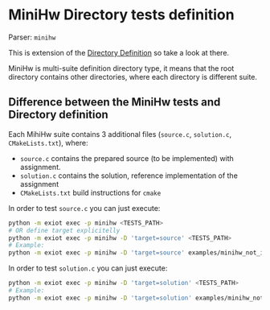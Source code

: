 # MiniHw Directory tests definition

Parser: ``minihw``

This is extension of the [Directory Definition](./directory_def.md) so take a look at there.

MiniHw is multi-suite definition directory type, it means that the root directory contains other directories, where each
directory is different suite.

## Difference between the MiniHw tests and Directory definition

Each MihiHw suite contains 3 additional files (`source.c`, `solution.c`, `CMakeLists.txt`), where:

- `source.c` contains the prepared source (to be implemented) with assignment.
- `solution.c` contains the solution, reference implementation of the assignment
- `CMakeLists.txt` build instructions for `cmake`

In order to test ``source.c`` you can just execute:

```bash
python -m exiot exec -p minihw <TESTS_PATH>
# OR define target explicitelly
python -m exiot exec -p minihw -D 'target=source' <TESTS_PATH>
# Example:
python -m exiot exec -p minihw -D 'target=source' examples/minihw_not_impl
```

In order to test ``solution.c`` you can just execute:

```bash
python -m exiot exec -p minihw -D 'target=solution' <TESTS_PATH>
# Example:
python -m exiot exec -p minihw -D 'target=solution' examples/minihw_not_impl
```

